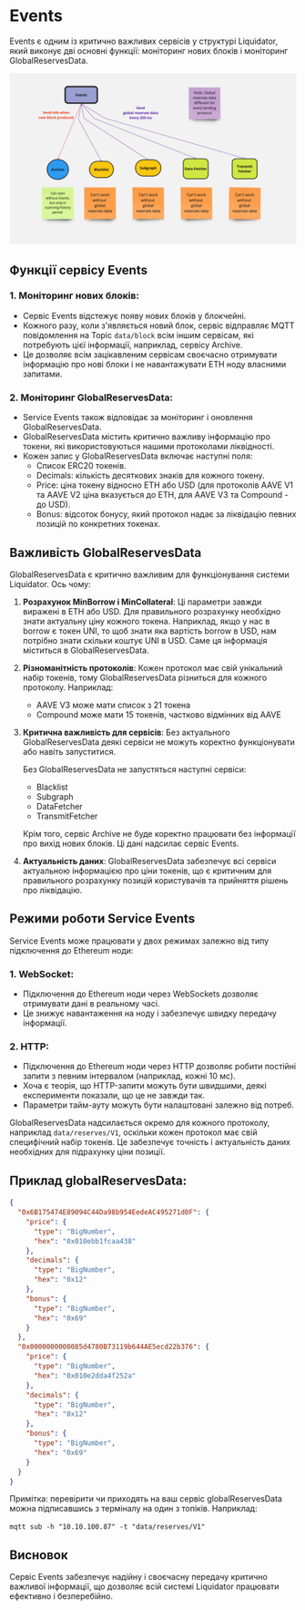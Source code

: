 # Events

Events є одним із критично важливих сервісів у структурі Liquidator, який виконує дві основні функції: моніторинг нових блоків і моніторинг GlobalReservesData.

![Events Service](../images/events.jpg)

## Функції сервісу Events

### 1. Моніторинг нових блоків:

- Сервіс Events відстежує появу нових блоків у блокчейні.
- Кожного разу, коли з'являється новий блок, сервіс відправляє MQTT повідомлення на Topic `data/block` всім іншим сервісам, які потребують цієї інформації, наприклад, сервісу Archive.
- Це дозволяє всім зацікавленим сервісам своєчасно отримувати інформацію про нові блоки і не навантажувати ETH ноду власними запитами.

### 2. Моніторинг GlobalReservesData:

- Service Events також відповідає за моніторинг і оновлення GlobalReservesData.
- GlobalReservesData містить критично важливу інформацію про токени, які використовуються нашими протоколами ліквідності.
- Кожен запис у GlobalReservesData включає наступні поля:
  - Список ERC20 токенів.
  - Decimals: кількість десяткових знаків для кожного токену.
  - Price: ціна токену відносно ETH або USD (для протоколів AAVE V1 та AAVE V2 ціна вказується до ETH, для AAVE V3 та Compound - до USD).
  - Bonus: відсоток бонусу, який протокол надає за ліквідацію певних позицій по конкретних токенах.

## Важливість GlobalReservesData

GlobalReservesData є критично важливим для функціонування системи Liquidator. Ось чому:

1. **Розрахунок MinBorrow і MinCollateral**: Ці параметри завжди виражені в ETH або USD. Для правильного розрахунку необхідно знати актуальну ціну кожного токена. Наприклад, якщо у нас в borrow є токен UNI, то щоб знати яка вартість borrow в USD, нам потрібно знати скільки коштує UNI в USD. Саме ця інформація міститься в GlobalReservesData.

2. **Різноманітність протоколів**: Кожен протокол має свій унікальний набір токенів, тому GlobalReservesData різниться для кожного протоколу. Наприклад:

   - AAVE V3 може мати список з 21 токена
   - Compound може мати 15 токенів, частково відмінних від AAVE

3. **Критична важливість для сервісів**: Без актуального GlobalReservesData деякі сервіси не можуть коректно функціонувати або навіть запуститися.

   Без GlobalReservesData не запустяться наступні сервіси:

   - Blacklist
   - Subgraph
   - DataFetcher
   - TransmitFetcher

   Крім того, сервіс Archive не буде коректно працювати без інформації про вихід нових блоків. Ці дані надсилає сервіс Events.

4. **Актуальність даних**: GlobalReservesData забезпечує всі сервіси актуальною інформацією про ціни токенів, що є критичним для правильного розрахунку позицій користувачів та прийняття рішень про ліквідацію.

## Режими роботи Service Events

Service Events може працювати у двох режимах залежно від типу підключення до Ethereum ноди:

### 1. WebSocket:

- Підключення до Ethereum ноди через WebSockets дозволяє отримувати дані в реальному часі.
- Це знижує навантаження на ноду і забезпечує швидку передачу інформації.

### 2. HTTP:

- Підключення до Ethereum ноди через HTTP дозволяє робити постійні запити з певним інтервалом (наприклад, кожні 10 мс).
- Хоча є теорія, що HTTP-запити можуть бути швидшими, деякі експерименти показали, що це не завжди так.
- Параметри тайм-ауту можуть бути налаштовані залежно від потреб.

GlobalReservesData надсилається окремо для кожного протоколу, наприклад `data/reserves/V1`, оскільки кожен протокол має свій специфічний набір токенів. Це забезпечує точність і актуальність даних необхідних для підрахунку ціни позиції.

## Приклад globalReservesData:

```json
{
  "0x6B175474E89094C44Da98b954EedeAC495271d0F": {
    "price": {
      "type": "BigNumber",
      "hex": "0x010ebb1fcaa438"
    },
    "decimals": {
      "type": "BigNumber",
      "hex": "0x12"
    },
    "bonus": {
      "type": "BigNumber",
      "hex": "0x69"
    }
  },
  "0x0000000000085d4780B73119b644AE5ecd22b376": {
    "price": {
      "type": "BigNumber",
      "hex": "0x010e2dda4f252a"
    },
    "decimals": {
      "type": "BigNumber",
      "hex": "0x12"
    },
    "bonus": {
      "type": "BigNumber",
      "hex": "0x69"
    }
  }
}
```

Примітка: перевірити чи приходять на ваш сервіс globalReservesData можна підписавшись з терміналу на один з топіків.
Наприклад:

`mqtt sub -h "10.10.100.87" -t "data/reserves/V1"`

## Висновок

Сервіс Events забезпечує надійну і своєчасну передачу критично важливої інформації, що дозволяє всій системі Liquidator працювати ефективно і безперебійно.
